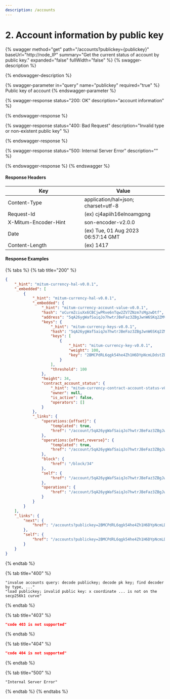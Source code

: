 ```yaml
---
description: /accounts
---
```


# 2. Account information by public key



{% swagger method="get" path="/accounts?publickey={publickey}" baseUrl="http://node_IP" summary="Get the current status of account by public key." expanded="false" fullWidth="false" %}
{% swagger-description %}

{% endswagger-description %}

{% swagger-parameter in="query" name="publickey" required="true" %}
Public key of account
{% endswagger-parameter %}

{% swagger-response status="200: OK" description="account information" %}

{% endswagger-response %}

{% swagger-response status="400: Bad Request" description="Invalid type or non-existent public key" %}

{% endswagger-response %}

{% swagger-response status="500: Internal Server Error" description="" %}

{% endswagger-response %}
{% endswagger %}



#### Response Headers

<table><thead><tr><th width="226">Key</th><th>Value</th></tr></thead><tbody><tr><td>Content-Type</td><td>application/hal+json; charset=utf-8</td></tr><tr><td>Request-Id</td><td>(ex) cj4apiih16elnoamgpng</td></tr><tr><td>X-Mitum-Encoder-Hint</td><td>son-encoder-v2.0.0</td></tr><tr><td>Date</td><td>(ex) Tue, 01 Aug 2023 06:57:14 GMT</td></tr><tr><td>Content-Length</td><td>(ex) 1417</td></tr></tbody></table>



#### Response Examples

{% tabs %}
{% tab title="200" %}
```json
{
    "_hint": "mitum-currency-hal-v0.0.1",
    "_embedded": [
        {
            "_hint": "mitum-currency-hal-v0.0.1",
            "_embedded": {
                "_hint": "mitum-currency-account-value-v0.0.1",
                "hash": "oCurmZciuXx6CBCjwPRve6nTqw2ZV7ZNzm7sMgzwDtf",
                "address": "5qA26ygWafSaiqJo7hwtrJBeFaz3ZBgJwnW6SKq2ZMVdmca",
                "keys": {
                    "_hint": "mitum-currency-keys-v0.0.1",
                    "hash": "5qA26ygWafSaiqJo7hwtrJBeFaz3ZBgJwnW6SKq2ZMVd",
                    "keys": [
                        {
                            "_hint": "mitum-currency-key-v0.0.1",
                            "weight": 100,
                            "key": "2BMCPdRL6qgk54he4Zh1H6DYpNcmLDdstZDTiuJSQt6Aqmpu"
                        }
                    ],
                    "threshold": 100
                },
                "height": 34,
                "contract_account_status": {
                    "_hint": "mitum-currency-contract-account-status-v0.0.1",
                    "owner": null,
                    "is_active": false,
                    "operators": []
                }
            },
            "_links": {
                "operations:{offset}": {
                    "templated": true,
                    "href": "/account/5qA26ygWafSaiqJo7hwtrJBeFaz3ZBgJwnW6SKq2ZMVdmca/operations?offset={offset}"
                },
                "operations:{offset,reverse}": {
                    "templated": true,
                    "href": "/account/5qA26ygWafSaiqJo7hwtrJBeFaz3ZBgJwnW6SKq2ZMVdmca/operations?offset={offset}&reverse=1"
                },
                "block": {
                    "href": "/block/34"
                },
                "self": {
                    "href": "/account/5qA26ygWafSaiqJo7hwtrJBeFaz3ZBgJwnW6SKq2ZMVdmca"
                },
                "operations": {
                    "href": "/account/5qA26ygWafSaiqJo7hwtrJBeFaz3ZBgJwnW6SKq2ZMVdmca/operations"
                }
            }
        }
    ],
    "_links": {
        "next": {
            "href": "/accounts?publickey=2BMCPdRL6qgk54he4Zh1H6DYpNcmLDdstZDTiuJSQt6Aqmpu&offset=34,5qA26ygWafSaiqJo7hwtrJBeFaz3ZBgJwnW6SKq2ZMVdmca"
        },
        "self": {
            "href": "/accounts?publickey=2BMCPdRL6qgk54he4Zh1H6DYpNcmLDdstZDTiuJSQt6Aqmpu"
        }
    }
}      
```
{% endtab %}

{% tab title="400" %}
```
"invalue accounts query: decode publickey; decode pk key; find decoder by type, ..."
"load publickey; invalid public key: x coordinate ... is not on the secp256k1 curve"
```
{% endtab %}

{% tab title="403" %}
```json
"code 403 is not supported"
```
{% endtab %}

{% tab title="404" %}
```json
"code 404 is not supported"
```
{% endtab %}

{% tab title="500" %}
```
"Internal Server Error"
```
{% endtab %}
{% endtabs %}

